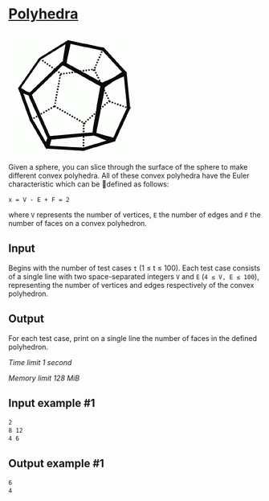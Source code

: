 # [Polyhedra](https://www.e-olymp.com/en/contests/9290/problems/80891)

![prb8172.gif](c2741e9e2e8849493902d62d6dc1953d.gif)

Given a sphere, you can slice through the surface of the sphere to make different convex polyhedra. All of these convex polyhedra have the Euler characteristic which can be defined as follows:

```
x = V - E + F = 2
```

where `V` represents the number of vertices, `E` the number of edges and `F` the number of faces on a convex polyhedron.

## Input

Begins with the number of test cases `t` (1 ≤ t ≤ 100). Each test case consists of a single line with two space-separated integers `V` and `E` (`4 ≤ V, E ≤ 100`), representing the number of vertices and edges respectively of the convex polyhedron.

## Output

For each test case, print on a single line the number of faces in the defined polyhedron.

_Time limit 1 second_

_Memory limit 128 MiB_

## Input example #1
```
2
8 12
4 6
```

## Output example #1
```
6
4
```
